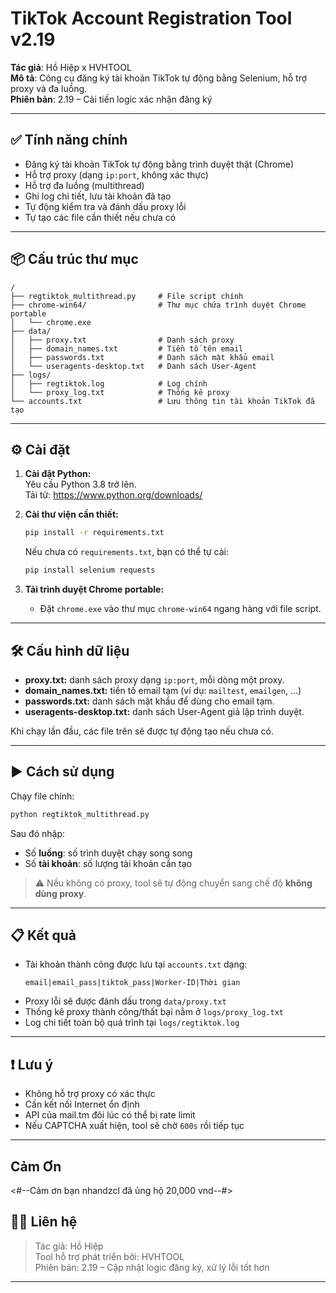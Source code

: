 # TikTok Account Registration Tool v2.19

**Tác giả**: Hồ Hiệp x HVHTOOL  
**Mô tả**: Công cụ đăng ký tài khoản TikTok tự động bằng Selenium, hỗ trợ proxy và đa luồng.  
**Phiên bản**: 2.19 – Cải tiến logic xác nhận đăng ký

---

## ✅ Tính năng chính

- Đăng ký tài khoản TikTok tự động bằng trình duyệt thật (Chrome)    
- Hỗ trợ proxy (dạng `ip:port`, không xác thực)
- Hỗ trợ đa luồng (multithread)
- Ghi log chi tiết, lưu tài khoản đã tạo
- Tự động kiểm tra và đánh dấu proxy lỗi
- Tự tạo các file cần thiết nếu chưa có

---

## 📦 Cấu trúc thư mục

```
/
├── regtiktok_multithread.py     # File script chính
├── chrome-win64/                # Thư mục chứa trình duyệt Chrome portable
│   └── chrome.exe
├── data/
│   ├── proxy.txt                # Danh sách proxy
│   ├── domain_names.txt         # Tiền tố tên email
│   ├── passwords.txt            # Danh sách mật khẩu email
│   └── useragents-desktop.txt   # Danh sách User-Agent
├── logs/
│   ├── regtiktok.log            # Log chính
│   └── proxy_log.txt            # Thống kê proxy
└── accounts.txt                 # Lưu thông tin tài khoản TikTok đã tạo
```

---

## ⚙️ Cài đặt

1. **Cài đặt Python:**  
   Yêu cầu Python 3.8 trở lên.  
   Tải từ: https://www.python.org/downloads/

2. **Cài thư viện cần thiết:**
   ```bash
   pip install -r requirements.txt
   ```
   Nếu chưa có `requirements.txt`, bạn có thể tự cài:
   ```bash
   pip install selenium requests
   ```

3. **Tải trình duyệt Chrome portable:**  
   - Đặt `chrome.exe` vào thư mục `chrome-win64` ngang hàng với file script.

---

## 🛠️ Cấu hình dữ liệu

- **proxy.txt:** danh sách proxy dạng `ip:port`, mỗi dòng một proxy.
- **domain_names.txt:** tiền tố email tạm (ví dụ: `mailtest`, `emailgen`, ...)
- **passwords.txt:** danh sách mật khẩu để dùng cho email tạm.
- **useragents-desktop.txt:** danh sách User-Agent giả lập trình duyệt.

Khi chạy lần đầu, các file trên sẽ được tự động tạo nếu chưa có.

---

## ▶️ Cách sử dụng

Chạy file chính:

```bash
python regtiktok_multithread.py
```

Sau đó nhập:

- Số **luồng**: số trình duyệt chạy song song
- Số **tài khoản**: số lượng tài khoản cần tạo

> ⚠️ Nếu không có proxy, tool sẽ tự động chuyển sang chế độ **không dùng proxy**.

---

## 📋 Kết quả

- Tài khoản thành công được lưu tại `accounts.txt` dạng:
  ```
  email|email_pass|tiktok_pass|Worker-ID|Thời gian
  ```
- Proxy lỗi sẽ được đánh dấu trong `data/proxy.txt`
- Thống kê proxy thành công/thất bại nằm ở `logs/proxy_log.txt`
- Log chi tiết toàn bộ quá trình tại `logs/regtiktok.log`

---

## ❗ Lưu ý

- Không hỗ trợ proxy có xác thực
- Cần kết nối Internet ổn định
- API của mail.tm đôi lúc có thể bị rate limit
- Nếu CAPTCHA xuất hiện, tool sẽ chờ `600s` rồi tiếp tục

---
## Cảm Ơn 

 <#--Cảm ơn  bạn nhandzcl đã ủng hộ 20,000 vnd--#>

## 👨‍💻 Liên hệ

> Tác giả: Hồ Hiệp  
> Tool hỗ trợ phát triển bởi: HVHTOOL  
> Phiên bản: 2.19 – Cập nhật logic đăng ký, xử lý lỗi tốt hơn

---